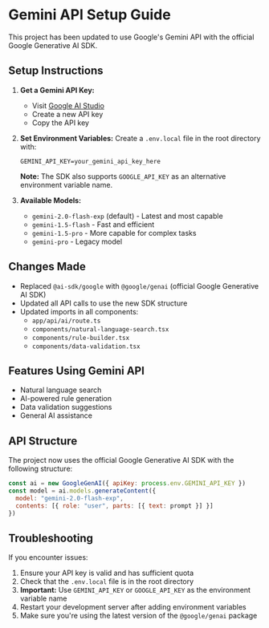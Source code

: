 # Gemini API Setup Guide

This project has been updated to use Google's Gemini API with the official Google Generative AI SDK.

## Setup Instructions

1. **Get a Gemini API Key:**
   - Visit [Google AI Studio](https://makersuite.google.com/app/apikey)
   - Create a new API key
   - Copy the API key

2. **Set Environment Variables:**
   Create a `.env.local` file in the root directory with:
   ```
   GEMINI_API_KEY=your_gemini_api_key_here
   ```
   
   **Note:** The SDK also supports `GOOGLE_API_KEY` as an alternative environment variable name.

3. **Available Models:**
   - `gemini-2.0-flash-exp` (default) - Latest and most capable
   - `gemini-1.5-flash` - Fast and efficient
   - `gemini-1.5-pro` - More capable for complex tasks
   - `gemini-pro` - Legacy model

## Changes Made

- Replaced `@ai-sdk/google` with `@google/genai` (official Google Generative AI SDK)
- Updated all API calls to use the new SDK structure
- Updated imports in all components:
  - `app/api/ai/route.ts`
  - `components/natural-language-search.tsx`
  - `components/rule-builder.tsx`
  - `components/data-validation.tsx`

## Features Using Gemini API

- Natural language search
- AI-powered rule generation
- Data validation suggestions
- General AI assistance

## API Structure

The project now uses the official Google Generative AI SDK with the following structure:
```javascript
const ai = new GoogleGenAI({ apiKey: process.env.GEMINI_API_KEY })
const model = ai.models.generateContent({
  model: "gemini-2.0-flash-exp",
  contents: [{ role: "user", parts: [{ text: prompt }] }]
})
```

## Troubleshooting

If you encounter issues:
1. Ensure your API key is valid and has sufficient quota
2. Check that the `.env.local` file is in the root directory
3. **Important:** Use `GEMINI_API_KEY` or `GOOGLE_API_KEY` as the environment variable name
4. Restart your development server after adding environment variables
5. Make sure you're using the latest version of the `@google/genai` package 
